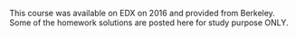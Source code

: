 This course was available on EDX on 2016 and provided from Berkeley. Some of the homework solutions are posted here for study purpose ONLY.
